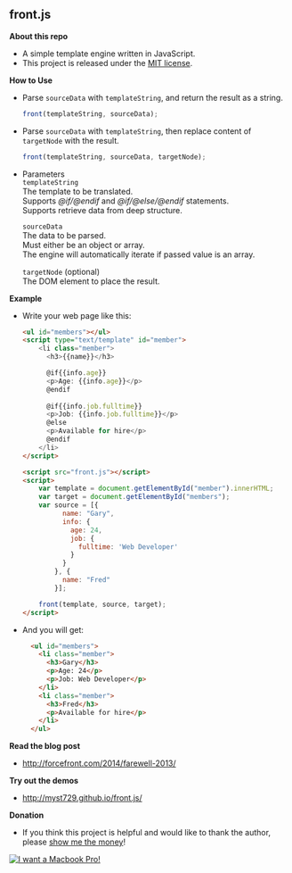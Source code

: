 front.js
--------

**About this repo**

+ A simple template engine written in JavaScript.
+ This project is released under the [MIT license](http://opensource.org/licenses/MIT).


**How to Use**

+ Parse `sourceData` with `templateString`, and return the result as a string.

  ```js
  front(templateString, sourceData);
  ```

+ Parse `sourceData` with `templateString`, then replace content of `targetNode` with the result.

  ```js
  front(templateString, sourceData, targetNode);
  ```

+ Parameters  
  `templateString`  
  The template to be translated.  
  Supports *@if/@endif* and *@if/@else/@endif* statements.  
  Supports retrieve data from deep structure.  

  `sourceData`  
  The data to be parsed.  
  Must either be an object or array.  
  The engine will automatically iterate if passed value is an array.  

  `targetNode` (optional)  
  The DOM element to place the result.  


**Example**

+ Write your web page like this:
  ```html
  <ul id="members"></ul>
  <script type="text/template" id="member">
      <li class="member">
        <h3>{{name}}</h3>

        @if{{info.age}}
        <p>Age: {{info.age}}</p>
        @endif
        
        @if{{info.job.fulltime}}
        <p>Job: {{info.job.fulltime}}</p>
        @else
        <p>Available for hire</p>
        @endif
      </li>
  </script>

  <script src="front.js"></script>
  <script>  
      var template = document.getElementById("member").innerHTML;  
      var target = document.getElementById("members");  
      var source = [{
            name: "Gary",
            info: {
              age: 24,
              job: {
                fulltime: 'Web Developer'
              }
            }
          }, {
            name: "Fred"
          }];
  
      front(template, source, target);
  </script>
  ```
+ And you will get:
  ```html
    <ul id="members">
      <li class="member">
        <h3>Gary</h3>
        <p>Age: 24</p>
        <p>Job: Web Developer</p>
      </li>
      <li class="member">
        <h3>Fred</h3>
        <p>Available for hire</p>
      </li>
    </ul>
  ```

  
**Read the blog post**

+ http://forcefront.com/2014/farewell-2013/


**Try out the demos**

+ http://myst729.github.io/front.js/


**Donation**

+ If you think this project is helpful and would like to thank the author, please [show me the money](http://www.urbandictionary.com/define.php?term=show+me+the+money)!

[![I want a Macbook Pro!](https://img.alipay.com/sys/personalprod/style/mc/btn-index.png)](https://me.alipay.com/myst)
